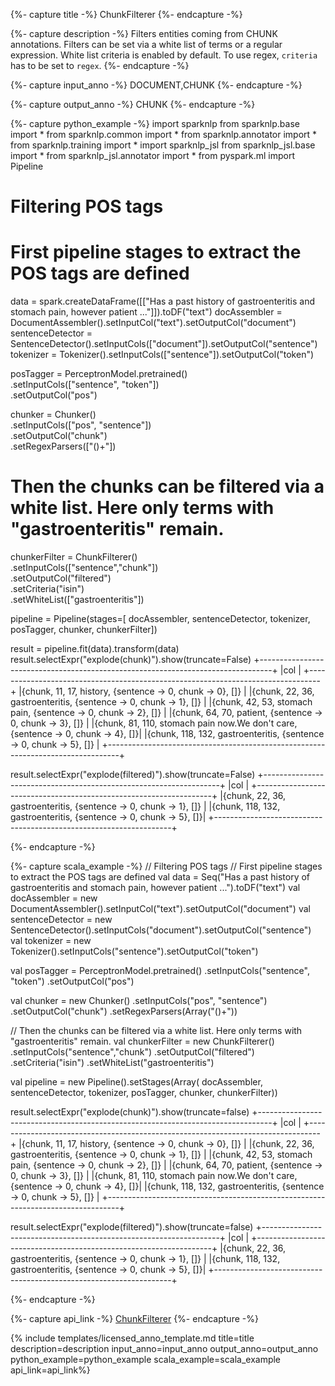 {%- capture title -%}
ChunkFilterer
{%- endcapture -%}

{%- capture description -%}
Filters entities coming from CHUNK annotations. Filters can be set via a white list of terms or a regular expression.
White list criteria is enabled by default. To use regex, `criteria` has to be set to `regex`.
{%- endcapture -%}

{%- capture input_anno -%}
DOCUMENT,CHUNK
{%- endcapture -%}

{%- capture output_anno -%}
CHUNK
{%- endcapture -%}

{%- capture python_example -%}
import sparknlp
from sparknlp.base import *
from sparknlp.common import *
from sparknlp.annotator import *
from sparknlp.training import *
import sparknlp_jsl
from sparknlp_jsl.base import *
from sparknlp_jsl.annotator import *
from pyspark.ml import Pipeline
# Filtering POS tags
# First pipeline stages to extract the POS tags are defined
data = spark.createDataFrame([["Has a past history of gastroenteritis and stomach pain, however patient ..."]]).toDF("text")
docAssembler = DocumentAssembler().setInputCol("text").setOutputCol("document")
sentenceDetector = SentenceDetector().setInputCols(["document"]).setOutputCol("sentence")
tokenizer = Tokenizer().setInputCols(["sentence"]).setOutputCol("token")

posTagger = PerceptronModel.pretrained() \
  .setInputCols(["sentence", "token"]) \
  .setOutputCol("pos")

chunker = Chunker() \
  .setInputCols(["pos", "sentence"]) \
  .setOutputCol("chunk") \
  .setRegexParsers(["(<NN>)+"])

# Then the chunks can be filtered via a white list. Here only terms with "gastroenteritis" remain.
chunkerFilter = ChunkFilterer() \
  .setInputCols(["sentence","chunk"]) \
  .setOutputCol("filtered") \
  .setCriteria("isin") \
  .setWhiteList(["gastroenteritis"])

pipeline = Pipeline(stages=[
  docAssembler,
  sentenceDetector,
  tokenizer,
  posTagger,
  chunker,
  chunkerFilter])

result = pipeline.fit(data).transform(data)
result.selectExpr("explode(chunk)").show(truncate=False)
+---------------------------------------------------------------------------------+
|col                                                                              |
+---------------------------------------------------------------------------------+
|{chunk, 11, 17, history, {sentence -> 0, chunk -> 0}, []}                        |
|{chunk, 22, 36, gastroenteritis, {sentence -> 0, chunk -> 1}, []}                |
|{chunk, 42, 53, stomach pain, {sentence -> 0, chunk -> 2}, []}                   |
|{chunk, 64, 70, patient, {sentence -> 0, chunk -> 3}, []}                        |
|{chunk, 81, 110, stomach pain now.We don't care, {sentence -> 0, chunk -> 4}, []}|
|{chunk, 118, 132, gastroenteritis, {sentence -> 0, chunk -> 5}, []}              |
+---------------------------------------------------------------------------------+

result.selectExpr("explode(filtered)").show(truncate=False)
+-------------------------------------------------------------------+
|col                                                                |
+-------------------------------------------------------------------+
|{chunk, 22, 36, gastroenteritis, {sentence -> 0, chunk -> 1}, []}  |
|{chunk, 118, 132, gastroenteritis, {sentence -> 0, chunk -> 5}, []}|
+-------------------------------------------------------------------+

{%- endcapture -%}

{%- capture scala_example -%}
// Filtering POS tags
// First pipeline stages to extract the POS tags are defined
val data = Seq("Has a past history of gastroenteritis and stomach pain, however patient ...").toDF("text")
val docAssembler = new DocumentAssembler().setInputCol("text").setOutputCol("document")
val sentenceDetector = new SentenceDetector().setInputCols("document").setOutputCol("sentence")
val tokenizer = new Tokenizer().setInputCols("sentence").setOutputCol("token")

val posTagger = PerceptronModel.pretrained()
  .setInputCols("sentence", "token")
  .setOutputCol("pos")

val chunker = new Chunker()
  .setInputCols("pos", "sentence")
  .setOutputCol("chunk")
  .setRegexParsers(Array("(<NN>)+"))

// Then the chunks can be filtered via a white list. Here only terms with "gastroenteritis" remain.
val chunkerFilter = new ChunkFilterer()
  .setInputCols("sentence","chunk")
  .setOutputCol("filtered")
  .setCriteria("isin")
  .setWhiteList("gastroenteritis")

val pipeline = new Pipeline().setStages(Array(
  docAssembler,
  sentenceDetector,
  tokenizer,
  posTagger,
  chunker,
  chunkerFilter))

result.selectExpr("explode(chunk)").show(truncate=false)
+---------------------------------------------------------------------------------+
|col                                                                              |
+---------------------------------------------------------------------------------+
|{chunk, 11, 17, history, {sentence -> 0, chunk -> 0}, []}                        |
|{chunk, 22, 36, gastroenteritis, {sentence -> 0, chunk -> 1}, []}                |
|{chunk, 42, 53, stomach pain, {sentence -> 0, chunk -> 2}, []}                   |
|{chunk, 64, 70, patient, {sentence -> 0, chunk -> 3}, []}                        |
|{chunk, 81, 110, stomach pain now.We don't care, {sentence -> 0, chunk -> 4}, []}|
|{chunk, 118, 132, gastroenteritis, {sentence -> 0, chunk -> 5}, []}              |
+---------------------------------------------------------------------------------+

result.selectExpr("explode(filtered)").show(truncate=false)
+-------------------------------------------------------------------+
|col                                                                |
+-------------------------------------------------------------------+
|{chunk, 22, 36, gastroenteritis, {sentence -> 0, chunk -> 1}, []}  |
|{chunk, 118, 132, gastroenteritis, {sentence -> 0, chunk -> 5}, []}|
+-------------------------------------------------------------------+

{%- endcapture -%}

{%- capture api_link -%}
[ChunkFilterer](https://nlp.johnsnowlabs.com/licensed/api/com/johnsnowlabs/nlp/annotators/chunker/ChunkFilterer)
{%- endcapture -%}

{% include templates/licensed_anno_template.md
title=title
description=description
input_anno=input_anno
output_anno=output_anno
python_example=python_example
scala_example=scala_example
api_link=api_link%}